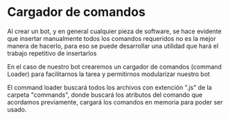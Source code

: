 # Cargador de comandos

Al crear un bot, y en general cualquier pieza de software, se hace evidente que insertar manualmente
todos los comandos requeridos no es la mejor manera de hacerlo, para eso se puede desarrollar una utilidad que 
hará el trabajo repetitivo de insertarlos

En el caso de nuestro bot crearemos un cargador de comandos (command Loader) para facilitarnos la tarea y permitirnos
modularizar nuestro bot

El command loader buscará todos los archivos con extención ".js" de la carpeta "commands", donde buscará los
atributos del comando que acordamos previamente, cargará los comandos en memoria para poder ser usado.
